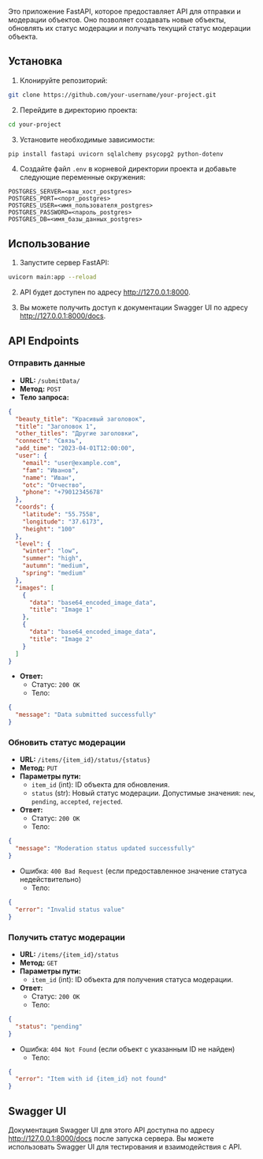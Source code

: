Это приложение FastAPI, которое предоставляет API для отправки и модерации объектов. Оно позволяет создавать новые объекты, обновлять их статус модерации и получать текущий статус модерации объекта.

## Установка

1. Клонируйте репозиторий:

```bash
git clone https://github.com/your-username/your-project.git
```

2. Перейдите в директорию проекта:

```bash
cd your-project
```

3. Установите необходимые зависимости:

```bash
pip install fastapi uvicorn sqlalchemy psycopg2 python-dotenv
```

4. Создайте файл `.env` в корневой директории проекта и добавьте следующие переменные окружения:

```
POSTGRES_SERVER=<ваш_хост_postgres>
POSTGRES_PORT=<порт_postgres>
POSTGRES_USER=<имя_пользователя_postgres>
POSTGRES_PASSWORD=<пароль_postgres>
POSTGRES_DB=<имя_базы_данных_postgres>
```

## Использование

1. Запустите сервер FastAPI:

```bash
uvicorn main:app --reload
```

2. API будет доступен по адресу http://127.0.0.1:8000.

3. Вы можете получить доступ к документации Swagger UI по адресу http://127.0.0.1:8000/docs.

## API Endpoints

### Отправить данные

- **URL:** `/submitData/`
- **Метод:** `POST`
- **Тело запроса:**

```json
{
  "beauty_title": "Красивый заголовок",
  "title": "Заголовок 1",
  "other_titles": "Другие заголовки",
  "connect": "Связь",
  "add_time": "2023-04-01T12:00:00",
  "user": {
    "email": "user@example.com",
    "fam": "Иванов",
    "name": "Иван",
    "otc": "Отчество",
    "phone": "+79012345678"
  },
  "coords": {
    "latitude": "55.7558",
    "longitude": "37.6173",
    "height": "100"
  },
  "level": {
    "winter": "low",
    "summer": "high",
    "autumn": "medium",
    "spring": "medium"
  },
  "images": [
    {
      "data": "base64_encoded_image_data",
      "title": "Image 1"
    },
    {
      "data": "base64_encoded_image_data",
      "title": "Image 2"
    }
  ]
}
```

- **Ответ:**
  - Статус: `200 OK`
  - Тело:

```json
{
  "message": "Data submitted successfully"
}
```

### Обновить статус модерации

- **URL:** `/items/{item_id}/status/{status}`
- **Метод:** `PUT`
- **Параметры пути:**
  - `item_id` (int): ID объекта для обновления.
  - `status` (str): Новый статус модерации. Допустимые значения: `new`, `pending`, `accepted`, `rejected`.
- **Ответ:**
  - Статус: `200 OK`
  - Тело:

```json
{
  "message": "Moderation status updated successfully"
}
```

- Ошибка: `400 Bad Request` (если предоставленное значение статуса недействительно)
  - Тело:

```json
{
  "error": "Invalid status value"
}
```

### Получить статус модерации

- **URL:** `/items/{item_id}/status`
- **Метод:** `GET`
- **Параметры пути:**
  - `item_id` (int): ID объекта для получения статуса модерации.
- **Ответ:**
  - Статус: `200 OK`
  - Тело:

```json
{
  "status": "pending"
}
```

- Ошибка: `404 Not Found` (если объект с указанным ID не найден)
  - Тело:

```json
{
  "error": "Item with id {item_id} not found"
}
```

## Swagger UI

Документация Swagger UI для этого API доступна по адресу http://127.0.0.1:8000/docs после запуска сервера. Вы можете использовать Swagger UI для тестирования и взаимодействия с API.

